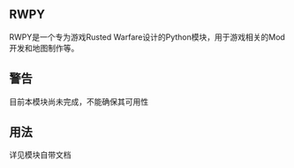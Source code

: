 ## RWPY
RWPY是一个专为游戏Rusted Warfare设计的Python模块，用于游戏相关的Mod开发和地图制作等。
## 警告
目前本模块尚未完成，不能确保其可用性
## 用法
详见模块自带文档